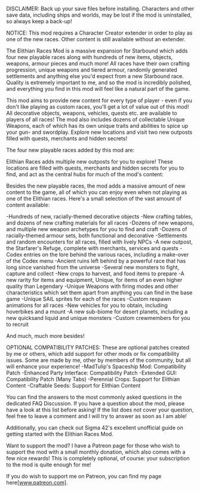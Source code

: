 DISCLAIMER: Back up your save files before installing. Characters and other save data, including ships and worlds, may be lost if the mod is uninstalled, so always keep a back-up! 

NOTICE: This mod requires a Character Creator extender in order to play as one of the new races. Other content is still available without an extender. 


The Elithian Races Mod is a massive expansion for Starbound which adds four new playable races along with hundreds of new items, objects, weapons, armour pieces and much more! All races have their own crafting progression, unique weapons and tiered armour, randomly generated settlements and anything else you'd expect from a new Starbound race. Quality is extremely important to me, and so the mod is incredibly polished, and everything you find in this mod will feel like a natural part of the game.

This mod aims to provide new content for every type of player - even if you don't like playing as custom races, you'll get a lot of value out of this mod! All decorative objects, weapons, vehicles, quests etc. are available to players of all races! The mod also includes dozens of collectable Unique Weapons, each of which has its own unique traits and abilities to spice up your gun- and swordplay. Explore new locations and visit two new outposts filled with quests, merchants and hidden secrets!



The four new playable races added by this mod are:











Elithian Races adds multiple new outposts for you to explore! These locations are filled with quests, merchants and hidden secrets for you to find, and act as the central hubs for much of the mod's content:







Besides the new playable races, the mod adds a massive amount of new content to the game, all of which you can enjoy even when not playing as one of the Elithian races. Here's a small selection of the vast amount of content available:

-Hundreds of new, racially-themed decorative objects
-New crafting tables, and dozens of new crafting materials for all races
-Dozens of new weapons, and multiple new weapon archetypes for you to find and craft
-Dozens of racially-themed armour sets, both functional and decorative
-Settlements and random encounters for all races, filled with lively NPCs
-A new outpost, the Starfarer's Refuge, complete with merchants, services and quests
-Codex entries on the lore behind the various races, including a make-over of the Codex menu
-Ancient ruins left behind by a powerful race that has long since vanished from the universe
-Several new monsters to fight, capture and collect
-New crops to harvest, and food items to prepare
-A new rarity for items and equipment, Unique, for items of an even higher quality than Legendary
-Unique Weapons with firing modes and other characteristics which set them apart from anything you can find in the base game
-Unique SAIL sprites for each of the races
-Custom respawn animations for all races
-New vehicles for you to obtain, including hoverbikes and a mount
-A new sub-biome for desert planets, including a new quicksand liquid and unique monsters
-Custom crewmembers for you to recruit

And much, much more besides!





OPTIONAL COMPATIBILITY PATCHES:
These are optional patches created by me or others, which add support for other mods or fix compatibility issues. Some are made by me, other by members of the community, but all will enhance your experience!
-MadTulip's Spaceship Mod: Compatibility Patch
-Enhanced Party Interface: Compatibility Patch
-Extended GUI: Compatibility Patch (Many Tabs)
-Perennial Crops: Support for Elithian Content
-Craftable Seeds: Support for Elithian Content



You can find the answers to the most commonly asked questions in the dedicated FAQ Discussion. If you have a question about the mod, please have a look at this list before asking! If the list does not cover your question, feel free to leave a comment and I will try to answer as soon as I am able!

Additionally, you can check out Sigma 42's excellent unofficial guide on getting started with the Elithian Races Mod.



Want to support the mod? I have a Patreon page for those who wish to support the mod with a small monthly donation, which also comes with a few nice rewards! This is completely optional, of course: your subscription to the mod is quite enough for me!

If you do wish to support me on Patreon, you can find my page here[www.patreon.com].
